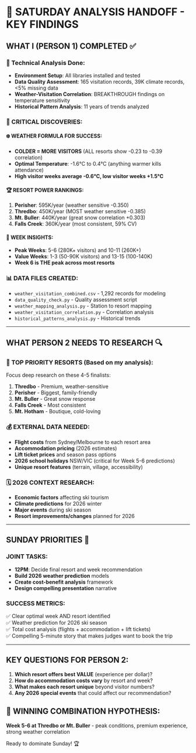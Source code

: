 # 🎿 SATURDAY ANALYSIS HANDOFF - KEY FINDINGS

## WHAT I (PERSON 1) COMPLETED ✅

### 🔬 Technical Analysis Done:
- **Environment Setup**: All libraries installed and tested
- **Data Quality Assessment**: 165 visitation records, 39K climate records, <5% missing data
- **Weather-Visitation Correlation**: BREAKTHROUGH findings on temperature sensitivity
- **Historical Pattern Analysis**: 11 years of trends analyzed

### 🎯 CRITICAL DISCOVERIES:

#### **❄️ WEATHER FORMULA FOR SUCCESS:**
- **COLDER = MORE VISITORS** (ALL resorts show -0.23 to -0.39 correlation)
- **Optimal Temperature**: -1.6°C to 0.4°C (anything warmer kills attendance)
- **High visitor weeks average -0.6°C, low visitor weeks +1.5°C**

#### **🏆 RESORT POWER RANKINGS:**
1. **Perisher**: 595K/year (weather sensitive -0.350)
2. **Thredbo**: 450K/year (MOST weather sensitive -0.385) 
3. **Mt. Buller**: 440K/year (great snow correlation +0.303)
4. **Falls Creek**: 360K/year (most consistent, 59% CV)

#### **📅 WEEK INSIGHTS:**
- **Peak Weeks**: 5-6 (280K+ visitors) and 10-11 (260K+)
- **Value Weeks**: 1-3 (50-90K visitors) and 13-15 (100-140K)
- **Week 6 is THE peak across most resorts**

### 📊 DATA FILES CREATED:
- `weather_visitation_combined.csv` - 1,292 records for modeling
- `data_quality_check.py` - Quality assessment script
- `weather_mapping_analysis.py` - Station to resort mapping
- `weather_visitation_correlation.py` - Correlation analysis
- `historical_patterns_analysis.py` - Historical trends

---

## WHAT PERSON 2 NEEDS TO RESEARCH 🔍

### 🎯 TOP PRIORITY RESORTS (Based on my analysis):
Focus deep research on these 4-5 finalists:
1. **Thredbo** - Premium, weather-sensitive
2. **Perisher** - Biggest, family-friendly  
3. **Mt. Buller** - Great snow response
4. **Falls Creek** - Most consistent
5. **Mt. Hotham** - Boutique, cold-loving

### 💰 EXTERNAL DATA NEEDED:
- **Flight costs** from Sydney/Melbourne to each resort area
- **Accommodation pricing** (2026 estimates)
- **Lift ticket prices** and season pass options
- **2026 school holidays** NSW/VIC (critical for Week 5-6 predictions)
- **Unique resort features** (terrain, village, accessibility)

### 🗓️ 2026 CONTEXT RESEARCH:
- **Economic factors** affecting ski tourism
- **Climate predictions** for 2026 winter
- **Major events** during ski season
- **Resort improvements/changes** planned for 2026

---

## SUNDAY PRIORITIES 🚀

### JOINT TASKS:
- **12PM**: Decide final resort and week recommendation
- **Build 2026 weather prediction** models  
- **Create cost-benefit analysis** framework
- **Design compelling presentation** narrative

### SUCCESS METRICS:
✅ Clear optimal week AND resort identified  
✅ Weather prediction for 2026 ski season  
✅ Total cost analysis (flights + accommodation + lift tickets)  
✅ Compelling 5-minute story that makes judges want to book the trip

---

## KEY QUESTIONS FOR PERSON 2:

1. **Which resort offers best VALUE** (experience per dollar)?
2. **How do accommodation costs vary** by resort and week?
3. **What makes each resort unique** beyond visitor numbers?
4. **Any 2026 special events** that could affect our recommendation?

## 🎯 WINNING COMBINATION HYPOTHESIS:
**Week 5-6 at Thredbo or Mt. Buller** - peak conditions, premium experience, strong weather correlation

Ready to dominate Sunday! 🏆
